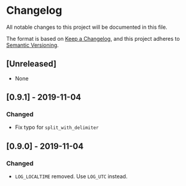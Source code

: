 # Changelog
All notable changes to this project will be documented in this file.

The format is based on [Keep a Changelog](https://keepachangelog.com/en/1.0.0/),
and this project adheres to [Semantic Versioning](https://semver.org/spec/v2.0.0.html).

## [Unreleased]

- None

## [0.9.1] - 2019-11-04

### Changed

- Fix typo for `split_with_delimiter`

## [0.9.0] - 2019-11-04

### Changed

- `LOG_LOCALTIME` removed. Use `LOG_UTC` instead.